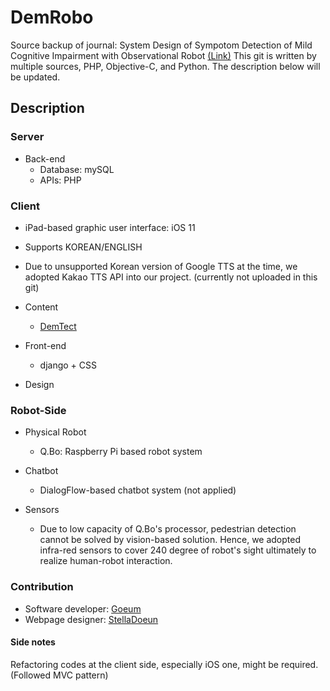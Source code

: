 # DemRobo
Source backup of journal: System Design of Sympotom Detection of Mild Cognitive Impairment with Observational Robot [(Link)](http://www.jatit.org/volumes/Vol97No18/8Vol97No18.pdf) This git is written by multiple sources, PHP, Objective-C, and Python. The description below will be updated. 
 
## Description
### Server 
* Back-end
  - Database: mySQL
  - APIs: PHP
  
### Client
* iPad-based graphic user interface: iOS 11
* Supports KOREAN/ENGLISH 
* Due to unsupported Korean version of Google TTS at the time, we adopted Kakao TTS API into our project. (currently not uploaded in this git)
* Content
  - [DemTect](https://doi.org/10.1002/gps.1042)
  
* Front-end
  - django + CSS
  
* Design

### Robot-Side
* Physical Robot
  - Q.Bo: Raspberry Pi based robot system
  
* Chatbot
  - DialogFlow-based chatbot system (not applied)
  
* Sensors
  - Due to low capacity of Q.Bo's processor, pedestrian detection cannot be solved by vision-based solution. Hence, we adopted infra-red sensors to cover 240 degree of robot's sight ultimately to realize human-robot interaction. 
  
### Contribution
* Software developer: [Goeum](https://github.com/chagom)
* Webpage designer: [StellaDoeun](https://github.com/StellaDoeun)

#### Side notes
Refactoring codes at the client side, especially iOS one, might be required. (Followed MVC pattern)
